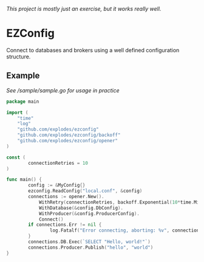 *This project is mostly just an exercise, but it works really well.*

# EZConfig
Connect to databases and brokers using a well defined configuration structure.

## Example

*See /sample/sample.go for usage in practice*

```go
package main

import (
	"time"
	"log"
	"github.com/explodes/ezconfig"
	"github.com/explodes/ezconfig/backoff"
	"github.com/explodes/ezconfig/opener"
)

const (
        connectionRetries = 10
)

func main() {
        config := &MyConfig{}
        ezconfig.ReadConfig("local.conf", &config)
        connections := opener.New().
            WithRetry(connectionRetries, backoff.Exponential(10*time.Millisecond, 1*time.Second, 2)).
            WithDatabase(&config.DbConfig).
            WithProducer(&config.ProducerConfig).
            Connect()
        if connections.Err != nil {
                log.Fatalf("Error connecting, aborting: %v", connections.Err)
        }
        connections.DB.Exec(`SELECT "Hello, world!"`)
        connections.Producer.Publish("hello", "world")
}
```